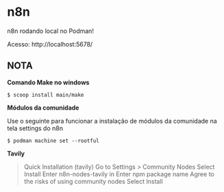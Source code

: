 # n8n

n8n rodando local no Podman!

Acesso: http://localhost:5678/

## NOTA

**Comando Make no windows**

```ssh
$ scoop install main/make
```

**Módulos da comunidade**

Use o seguinte para funcionar a instalação de módulos da comunidade na tela settings do n8n

```ssh
$ podman machine set --rootful
```

**Tavily**

>Quick Installation (tavily)
>Go to Settings > Community Nodes
>Select Install
>Enter n8n-nodes-tavily in Enter npm package name
>Agree to the risks of using community nodes
>Select Install